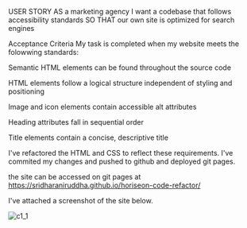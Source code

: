 USER STORY
AS a marketing agency I want a codebase that follows accessibility standards SO THAT our own site is optimized for search engines

Acceptance Criteria
My task is completed when my website meets the folowwing standards:

Semantic HTML elements can be found throughout the source code

HTML elements follow a logical structure independent of styling and positioning

Image and icon elements contain accessible alt attributes

Heading attributes fall in sequential order

Title elements contain a concise, descriptive title



I've refactored the HTML and CSS to reflect these requirements. I've commited my changes and pushed to github and deployed git pages.

the site can be accessed on git pages at https://sridharaniruddha.github.io/horiseon-code-refactor/


I've attached a screenshot of the site below.

![c1_1](https://github.com/sridharaniruddha/horiseon-code-refactor/assets/152184230/690fb2b5-511b-40e2-8a31-b794b2e75a5c)


